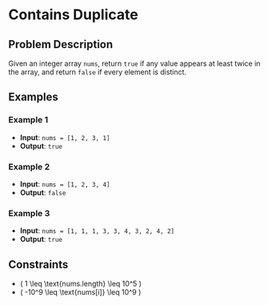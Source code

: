# Contains Duplicate

## Problem Description
Given an integer array `nums`, return `true` if any value appears at least twice in the array, and return `false` if every element is distinct.

## Examples

### Example 1
- **Input**: `nums = [1, 2, 3, 1]`
- **Output**: `true`

### Example 2
- **Input**: `nums = [1, 2, 3, 4]`
- **Output**: `false`

### Example 3
- **Input**: `nums = [1, 1, 1, 3, 3, 4, 3, 2, 4, 2]`
- **Output**: `true`

## Constraints
- \( 1 \leq \text{nums.length} \leq 10^5 \)
- \( -10^9 \leq \text{nums[i]} \leq 10^9 \)
